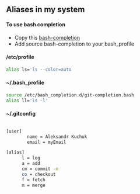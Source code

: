 ## Aliases in my system
#### To use bash completion
* Copy this [bash-completion](https://github.com/git/git/blob/master/contrib/completion/git-completion.bash)
* Add source bash-completion to your bash_profile

#### /etc/profile
```sh
alias ls='ls --color=auto
```

#### ~/.bash_profile
```sh
source /etc/bash_completion.d/git-completion.bash
alias ll='ls -l'
```

#### ~/.gitconfig
```sh

[user]
        name = Aleksandr Kuchuk
        email = myEmail

[alias]
      l = log
      a = add
      cm = commit -m
      co = checkout
      f = fetch
      m = merge
```
